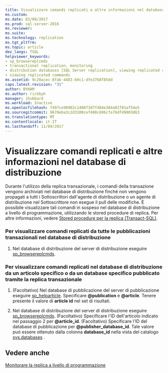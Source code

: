 ```yaml
---
title: Visualizzare comandi replicati e altre informazioni nel database di distribuzione | Microsoft Docs
ms.custom: 
ms.date: 03/09/2017
ms.prod: sql-server-2016
ms.reviewer: 
ms.suite: 
ms.technology: replication
ms.tgt_pltfrm: 
ms.topic: article
dev_langs: TSQL
helpviewer_keywords:
- sp_browsereplcmds
- transactional replication, monitoring
- distribution databases [SQL Server replication], viewing replicated commands
- viewing replicated commands
ms.assetid: 9c20acec-8fab-4483-b9c1-dfe3768f85dd
caps.latest.revision: "31"
author: BYHAM
ms.author: rickbyh
manager: jhubbard
ms.workload: Inactive
ms.openlocfilehash: f497ce98902c1408f3d7fd84e384a02701af54e5
ms.sourcegitcommit: 9678eba3c2d3100cef408c69bcfe76df49803d63
ms.translationtype: MT
ms.contentlocale: it-IT
ms.lasthandoff: 11/09/2017
---
```

# <a name="view-replicated-commands-and-information-in-distribution-database"></a>Visualizzare comandi replicati e altre informazioni nel database di distribuzione
  Durante l'utilizzo della replica transazionale, i comandi della transazione vengono archiviati nel database di distribuzione finché non vengono propagati a tutti i Sottoscrittori dall'agente di distribuzione o un agente di distribuzione nel Sottoscrittore non esegue il pull delle modifiche. È possibile visualizzare tali comandi in sospeso nel database di distribuzione a livello di programmazione, utilizzando le stored procedure di replica. Per altre informazioni, vedere [Stored procedure per la replica &#40;Transact-SQL&#41;](../../../relational-databases/system-stored-procedures/replication-stored-procedures-transact-sql.md).  
  
### <a name="to-view-replicated-commands-from-all-transactional-publications-in-the-distribution-database"></a>Per visualizzare comandi replicati da tutte le pubblicazioni transazionali nel database di distribuzione  
  
1.  Nel database di distribuzione del server di distribuzione eseguire [sp_browsereplcmds](../../../relational-databases/system-stored-procedures/sp-browsereplcmds-transact-sql.md).  
  
### <a name="to-view-replicated-commands-in-the-distribution-database-from-a-specific-article-or-from-a-specific-database-published-using-transactional-replication"></a>Per visualizzare comandi replicati nel database di distribuzione da un articolo specifico o da un database specifico pubblicato tramite la replica transazionale  
  
1.  (Facoltativo) Nel database di pubblicazione del server di pubblicazione eseguire [sp_helparticle](../../../relational-databases/system-stored-procedures/sp-helparticle-transact-sql.md). Specificare **@publication** e **@article**. Tenere presente il valore di **article id** nel set di risultati.  
  
2.  Nel database di distribuzione del server di distribuzione eseguire [sp_browsereplcmds](../../../relational-databases/system-stored-procedures/sp-browsereplcmds-transact-sql.md). (Facoltativo) Specificare l'ID dell'articolo indicato nel passaggio 2 per **@article_id**. (Facoltativo) Specificare l'ID del database di pubblicazione per **@publisher_database_id**. Tale valore può essere ottenuto dalla colonna **database_id** nella vista del catalogo [sys.databases](../../../relational-databases/system-catalog-views/sys-databases-transact-sql.md) .  
  
## <a name="see-also"></a>Vedere anche  
 [Monitorare la replica a livello di programmazione](../../../relational-databases/replication/monitor/programmatically-monitor-replication.md)  
  
  

